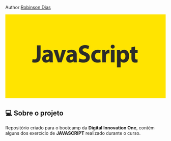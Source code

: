 Author:[Robinson Dias](https://github.com/robinson-1985)

<p  align="center">
<img  src="./image/JavaScript3.jpg"  alt="javascript"  />
</p>


## 💻 Sobre o projeto
Repositório criado para o bootcamp da **Digital Innovation One**, contém alguns dos exercício de **JAVASCRIPT** realizado durante o curso.
  

